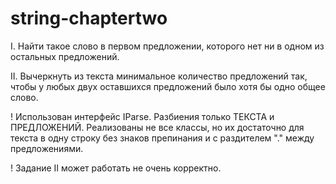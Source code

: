 # string-chaptertwo

I. Найти такое слово в первом предложении, которого нет ни в одном
из остальных предложений.

II. Вычеркнуть из текста минимальное количество предложений так,
чтобы у любых двух оставшихся предложений было хотя бы одно общее слово.

! Использован интерфейс IParse. Разбиения только ТЕКСТА и ПРЕДЛОЖЕНИЙ. Реализованы не все классы, но их достаточно для текста в одну строку без знаков препинания и с раздителем "." между предложениями.

! Задание II может работать не очень корректно.